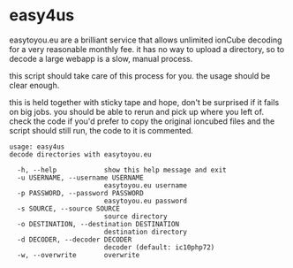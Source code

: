 easy4us
=======

easytoyou.eu are a brilliant service that allows unlimited ionCube decoding for a very reasonable monthly fee. it has no
way to upload a directory, so to decode a large webapp is a slow, manual process.

this script should take care of this process for you. the usage should be clear enough.

this is held together with sticky tape and hope, don't be surprised if it fails on big jobs. you should be able to rerun 
and pick up where you left of. check the code if you'd prefer to copy the original ioncubed files and the script should 
still run, the code to it is commented.

```
usage: easy4us
decode directories with easytoyou.eu

  -h, --help            show this help message and exit
  -u USERNAME, --username USERNAME
                        easytoyou.eu username
  -p PASSWORD, --password PASSWORD
                        easytoyou.eu password
  -s SOURCE, --source SOURCE
                        source directory
  -o DESTINATION, --destination DESTINATION
                        destination directory
  -d DECODER, --decoder DECODER
                        decoder (default: ic10php72)
  -w, --overwrite       overwrite

```
